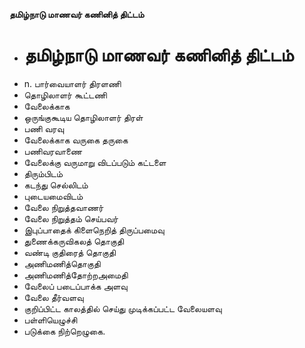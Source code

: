 **தமிழ்நாடு மாணவர் கணினித் திட்டம்**
- # தமிழ்நாடு மாணவர் கணினித் திட்டம்
- n. பார்வையாளர் திரளணி
- தொழிலாளர் கூட்டணி
- வேலைக்காக
- ஒருங்குகூடிய தொழிலாளர் திரள்
- பணி வரவு
- வேலைக்காக வருகை தருகை
- பணிவரவாணை
- வேலைக்கு வருமாறு விடப்படும் கட்டளை
- திரும்பிடம்
- கடந்து செல்லிடம்
- புடையமைவிடம்
- வேலை நிறுத்தவாணர்
- வேலை நிறுத்தம் செய்பவர்
- இபுப்பாதைக் கிளைநெறித் திருப்பமைவு
- துணைக்கருவிகலத் தொகுதி
- வண்டி குதிரைத் தொகுதி
- அணிமணித்தொகுதி
- அணிமணித்தோற்றஅமைதி
- வேலைப் படைப்பாக்க அளவு
- வேலை தீர்வளவு
- குறிப்பிட்ட காலத்தில் செய்து முடிக்கப்பட்ட வேலையளவு
- பள்ளியெழுச்சி
- படுக்கை நிற்றெழுகை.

